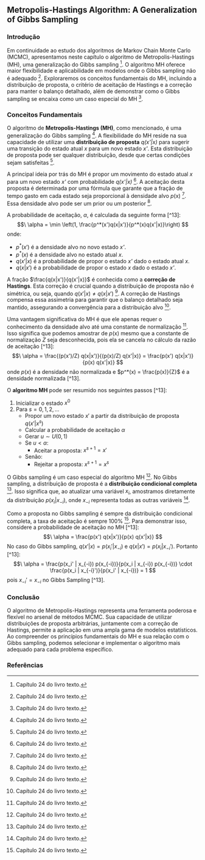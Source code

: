 ## Metropolis-Hastings Algorithm: A Generalization of Gibbs Sampling

### Introdução
Em continuidade ao estudo dos algoritmos de Markov Chain Monte Carlo (MCMC), apresentamos neste capítulo o algoritmo de Metropolis-Hastings (MH), uma generalização do Gibbs sampling [^1]. O algoritmo MH oferece maior flexibilidade e aplicabilidade em modelos onde o Gibbs sampling não é adequado [^1]. Exploraremos os conceitos fundamentais do MH, incluindo a distribuição de proposta, o critério de aceitação de Hastings e a correção para manter o balanço detalhado, além de demonstrar como o Gibbs sampling se encaixa como um caso especial do MH [^1].

### Conceitos Fundamentais

O algoritmo de **Metropolis-Hastings (MH)**, como mencionado, é uma generalização do Gibbs sampling [^1]. A flexibilidade do MH reside na sua capacidade de utilizar uma **distribuição de proposta** *q(x'|x)* para sugerir uma transição do estado atual *x* para um novo estado *x'*. Esta distribuição de proposta pode ser qualquer distribuição, desde que certas condições sejam satisfeitas [^1].

A principal ideia por trás do MH é propor um movimento do estado atual *x* para um novo estado *x'* com probabilidade *q(x'|x)* [^1]. A aceitação desta proposta é determinada por uma fórmula que garante que a fração de tempo gasto em cada estado seja proporcional à densidade alvo *p*(x) [^1]. Essa densidade alvo pode ser um prior ou um posterior [^1].

A probabilidade de aceitação, *α*, é calculada da seguinte forma [^13]:
$$\
\alpha = \min \left(1, \frac{p^*(x')q(x|x')}{p^*(x)q(x'|x)}\right)
$$
onde:
- $p^*(x')$ é a densidade alvo no novo estado *x'*.
- $p^*(x)$ é a densidade alvo no estado atual *x*.
- $q(x'|x)$ é a probabilidade de propor o estado *x'* dado o estado atual *x*.
- $q(x|x')$ é a probabilidade de propor o estado *x* dado o estado *x'*.

A fração $\frac{q(x|x')}{q(x'|x)}$ é conhecida como a **correção de Hastings**. Esta correção é crucial quando a distribuição de proposta não é simétrica, ou seja, quando $q(x'|x) \neq q(x|x')$ [^1]. A correção de Hastings compensa essa assimetria para garantir que o balanço detalhado seja mantido, assegurando a convergência para a distribuição alvo [^1].

Uma vantagem significativa do MH é que ele apenas requer o conhecimento da densidade alvo até uma constante de normalização [^1]. Isso significa que podemos amostrar de *p*(x) mesmo que a constante de normalização *Z* seja desconhecida, pois ela se cancela no cálculo da razão de aceitação [^13]:
$$\
\alpha = \frac{(p(x')/Z) q(x|x')}{(p(x)/Z) q(x'|x)} = \frac{p(x') q(x|x')}{p(x) q(x'|x)}
$$
onde $p(x)$ é a densidade não normalizada e $p^*(x) = \frac{p(x)}{Z}$ é a densidade normalizada [^13].

O **algoritmo MH** pode ser resumido nos seguintes passos [^13]:
1. Inicializar o estado $x^0$
2. Para $s = 0, 1, 2, ...$
    - Propor um novo estado $x'$ a partir da distribuição de proposta $q(x'|x^s)$
    - Calcular a probabilidade de aceitação $\alpha$
    - Gerar $u \sim U(0, 1)$
    - Se $u < \alpha$:
        - Aceitar a proposta: $x^{s+1} = x'$
    - Senão:
        - Rejeitar a proposta: $x^{s+1} = x^s$

O Gibbs sampling é um caso especial do algoritmo MH [^1]. No Gibbs sampling, a distribuição de proposta é a **distribuição condicional completa** [^1]. Isso significa que, ao atualizar uma variável $x_i$, amostramos diretamente da distribuição $p(x_i | x_{-i})$, onde $x_{-i}$ representa todas as outras variáveis [^1].

Como a proposta no Gibbs sampling é sempre da distribuição condicional completa, a taxa de aceitação é sempre 100% [^1]. Para demonstrar isso, considere a probabilidade de aceitação no MH [^13]:
$$\
\alpha = \frac{p(x') q(x|x')}{p(x) q(x'|x)}
$$
No caso do Gibbs sampling, $q(x'|x) = p(x_i' | x_{-i})$ e $q(x|x') = p(x_i | x_{-i}')$. Portanto [^13]:
$$\
\alpha = \frac{p(x_i' | x_{-i}) p(x_{-i})}{p(x_i | x_{-i}) p(x_{-i})} \cdot \frac{p(x_i | x_{-i}')}{p(x_i' | x_{-i})} = 1
$$
pois $x_{-i}' = x_{-i}$ no Gibbs Sampling [^13].

### Conclusão
O algoritmo de Metropolis-Hastings representa uma ferramenta poderosa e flexível no arsenal de métodos MCMC. Sua capacidade de utilizar distribuições de proposta arbitrárias, juntamente com a correção de Hastings, permite a aplicação em uma ampla gama de modelos estatísticos. Ao compreender os princípios fundamentais do MH e sua relação com o Gibbs sampling, podemos selecionar e implementar o algoritmo mais adequado para cada problema específico.

### Referências
[^1]: Capítulo 24 do livro texto.
<!-- END -->
